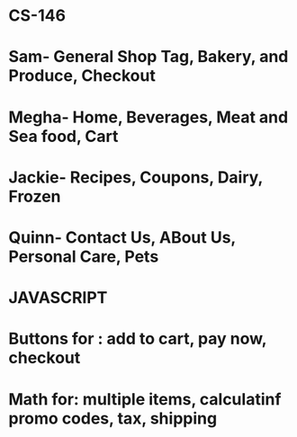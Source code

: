 # CS-146
# Sam- General Shop Tag, Bakery, and Produce, Checkout
# Megha- Home, Beverages, Meat and Sea food, Cart
# Jackie- Recipes, Coupons, Dairy, Frozen
# Quinn- Contact Us, ABout Us, Personal Care, Pets
# JAVASCRIPT
# Buttons for : add to cart, pay now, checkout
# Math for: multiple items, calculatinf promo codes, tax, shipping
